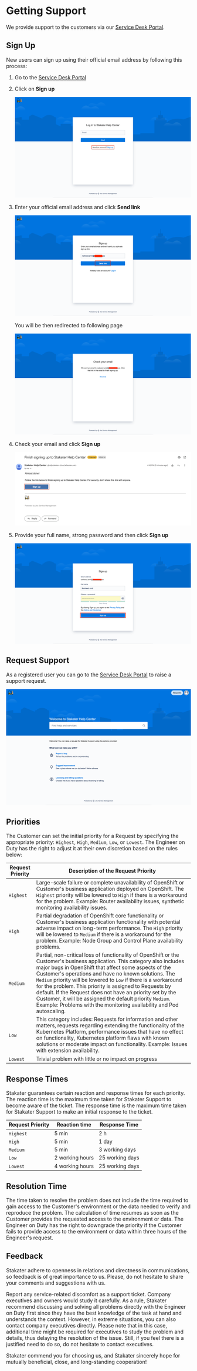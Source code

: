 # Getting Support

We provide support to the customers via our [Service Desk Portal](https://stakater-cloud.atlassian.net/servicedesk/customer/portals).

## Sign Up

New users can sign up using their official email address by following this process:

1. Go to the [Service Desk Portal](https://stakater-cloud.atlassian.net/servicedesk/customer/portals)

2. Click on **Sign up**

    ![image](./images/signup-support-1.png)

3. Enter your official email address and click **Send link**

    ![image](./images/signup-support-2.png)

    You will be then redirected to following page

    ![image](./images/signup-support-3.png)

4. Check your email and click **Sign up**

    ![image](./images/signup-support-4.png)

5. Provide your full name, strong password and then click **Sign up**

    ![image](./images/signup-support-5.png)

## Request Support

As a registered user you can go to the [Service Desk Portal](https://stakater-cloud.atlassian.net/servicedesk/customer/portals) to raise a support request.

![image](./images/signup-support-6.png)

## Priorities

The Customer can set the initial priority for a Request by specifying the appropriate priority: `Highest`, `High`, `Medium`, `Low`, or `Lowest`. The Engineer on Duty has the right to adjust it at their own discretion based on the rules below:

Request Priority | Description of the Request Priority
--- | ---
`Highest` | Large-scale failure or complete unavailability of OpenShift or Customer's business application deployed on OpenShift. The `Highest` priority will be lowered to `High` if there is a workaround for the problem. Example: Router availability issues, synthetic monitoring availability issues.
`High` | Partial degradation of OpenShift core functionality or Customer's business application functionality with potential adverse impact on long-term performance. The `High` priority will be lowered to `Medium` if there is a workaround for the problem. Example: Node Group and Control Plane availability problems.
`Medium` | Partial, non-critical loss of functionality of OpenShift or the Customer's business application. This category also includes major bugs in OpenShift that affect some aspects of the Customer's operations and have no known solutions. The `Medium` priority will be lowered to `Low` if there is a workaround for the problem. This priority is assigned to Requests by default. If the Request does not have an priority set by the Customer, it will be assigned the default priority `Medium`. Example: Problems with the monitoring availability and Pod autoscaling.
`Low` | This category includes: Requests for information and other matters, requests regarding extending the functionality of the Kubernetes Platform, performance issues that have no effect on functionality, Kubernetes platform flaws with known solutions or moderate impact on functionality. Example: Issues with extension availability.
`Lowest` | Trivial problem with little or no impact on progress

## Response Times

Stakater guarantees certain reaction and response times for each priority. The reaction time is the maximum time taken for Stakater Support to become aware of the ticket. The response time is the maximum time taken for Stakater Support to make an initial response to the ticket.

Request Priority | Reaction time | Response Time
--- | --- | ---
`Highest` | 5 min | 2 h
`High` | 5 min | 1 day
`Medium` | 5 min | 3 working days
`Low` | 2 working hours | 25 working days
`Lowest` | 4 working hours | 25 working days

## Resolution Time

The time taken to resolve the problem does not include the time required to gain access to the Customer's environment or the data needed to verify and reproduce the problem. The calculation of time resumes as soon as the Customer provides the requested access to the environment or data. The Engineer on Duty has the right to downgrade the priority if the Customer fails to provide access to the environment or data within three hours of the Engineer's request.

## Feedback

Stakater adhere to openness in relations and directness in communications, so feedback is of great importance to us. Please, do not hesitate to share your comments and suggestions with us.

Report any service-related discomfort as a support ticket. Company executives and owners would study it carefully. As a rule, Stakater recommend discussing and solving all problems directly with the Engineer on Duty first since they have the best knowledge of the task at hand and understands the context. However, in extreme situations, you can also contact company executives directly. Please note that in this case, additional time might be required for executives to study the problem and details, thus delaying the resolution of the issue. Still, if you feel there is a justified need to do so, do not hesitate to contact executives.

Stakater commend you for choosing us, and Stakater sincerely hope for mutually beneficial, close, and long-standing cooperation!
